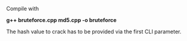 Compile with 

**g++ bruteforce.cpp md5.cpp -o bruteforce**

The hash value to crack has to be provided via the first CLI parameter.
